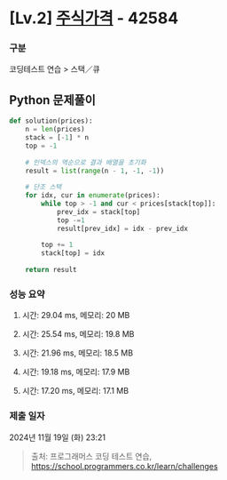 # [Lv.2] [주식가격](https://school.programmers.co.kr/learn/courses/30/lessons/42584?language=python3) - 42584 

### 구분

코딩테스트 연습 > 스택／큐

## Python 문제풀이

```py
def solution(prices):
    n = len(prices)
    stack = [-1] * n
    top = -1
    
    # 인덱스의 역순으로 결과 배열을 초기화
    result = list(range(n - 1, -1, -1))
    
    # 단조 스택
    for idx, cur in enumerate(prices):
        while top > -1 and cur < prices[stack[top]]:
            prev_idx = stack[top]
            top -=1
            result[prev_idx] = idx - prev_idx
        
        top += 1
        stack[top] = idx
    
    return result
```

### 성능 요약

1. 시간: 29.04 ms, 메모리: 20 MB

2. 시간: 25.54 ms, 메모리: 19.8 MB
3. 시간: 21.96 ms, 메모리: 18.5 MB
4. 시간: 19.18 ms, 메모리: 17.9 MB
5. 시간: 17.20 ms, 메모리: 17.1 MB

### 제출 일자

2024년 11월 19일 (화) 23:21

> 출처: 프로그래머스 코딩 테스트 연습, https://school.programmers.co.kr/learn/challenges